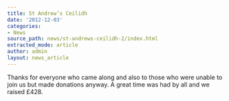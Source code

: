 ```yaml
---
title: St Andrew’s Ceilidh
date: '2012-12-03'
categories:
- News
source_path: news/st-andrews-ceilidh-2/index.html
extracted_mode: article
author: admin
layout: news_article
---
```

Thanks for everyone who came along and also to those who were unable to join us but made donations anyway. A great time was had by all and we raised £428.
